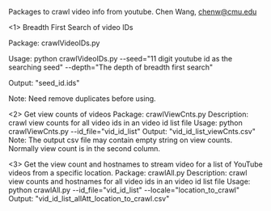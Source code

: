 Packages to crawl video info from youtube.
Chen Wang, chenw@cmu.edu

<1> Breadth First Search of video IDs

Package: crawlVideoIDs.py

Usage: python crawlVideoIDs.py --seed="11 digit youtube id as the searching seed" --depth="The depth of breadth first search"

Output: "seed_id.ids"

Note: Need remove duplicates before using. 

<2> Get view counts of videos
Package: crawlViewCnts.py
Description: crawl view counts for all video ids in an video id list file
Usage: python crawlViewCnts.py --id_file="vid_id_list"
Output: "vid_id_list_viewCnts.csv"
Note: The output csv file may contain empty string on view counts. Normally view count is in the second column.

<3> Get the view count and hostnames to stream video for a list of YouTube videos from a specific location.
Package: crawlAll.py
Description: crawl view counts and hostnames for all video ids in an video id list file
Usage: python crawlAll.py --id_file="vid_id_list" --locale="location_to_crawl"
Output: "vid_id_list_allAtt_location_to_crawl.csv"
